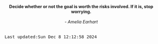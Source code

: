 
<div align="center"><b><span>Decide whether or not the goal is worth the risks involved. If it is, stop worrying.</span></b><br><br><i> - Amelia Earhart</i></div>
<br><br><kbd>Last updated:Sun Dec  8 12:12:58 2024</kbd>